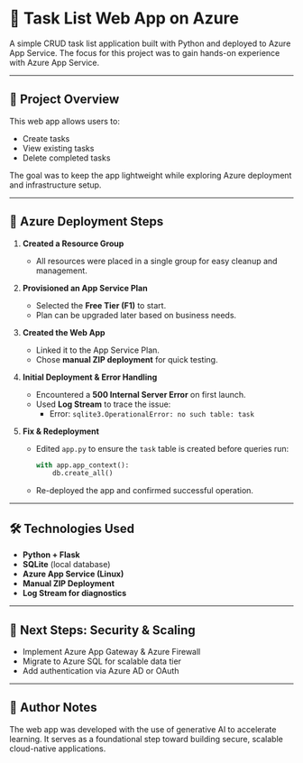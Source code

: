 # 📝 Task List Web App on Azure

A simple CRUD task list application built with Python and deployed to Azure App Service. The focus for this project was to gain hands-on experience with Azure App Service.

---

## 🚀 Project Overview

This web app allows users to:
- Create tasks
- View existing tasks
- Delete completed tasks

The goal was to keep the app lightweight while exploring Azure deployment and infrastructure setup.

---

## 🧱 Azure Deployment Steps

1. **Created a Resource Group**
   - All resources were placed in a single group for easy cleanup and management.

2. **Provisioned an App Service Plan**
   - Selected the **Free Tier (F1)** to start.
   - Plan can be upgraded later based on business needs.

3. **Created the Web App**
   - Linked it to the App Service Plan.
   - Chose **manual ZIP deployment** for quick testing.

4. **Initial Deployment & Error Handling**
   - Encountered a **500 Internal Server Error** on first launch.
   - Used **Log Stream** to trace the issue:
     - Error: `sqlite3.OperationalError: no such table: task`

5. **Fix & Redeployment**
   - Edited `app.py` to ensure the `task` table is created before queries run:
     ```python
     with app.app_context():
         db.create_all()
     ```
   - Re-deployed the app and confirmed successful operation.

---

## 🛠️ Technologies Used

- **Python + Flask**
- **SQLite** (local database)
- **Azure App Service (Linux)**
- **Manual ZIP Deployment**
- **Log Stream for diagnostics**

---

## 🔐 Next Steps: Security & Scaling

- Implement Azure App Gateway & Azure Firewall
- Migrate to Azure SQL for scalable data tier
- Add authentication via Azure AD or OAuth

---

## 📌 Author Notes

The web app was developed with the use of generative AI to accelerate learning. It serves as a foundational step toward building secure, scalable cloud-native applications.

